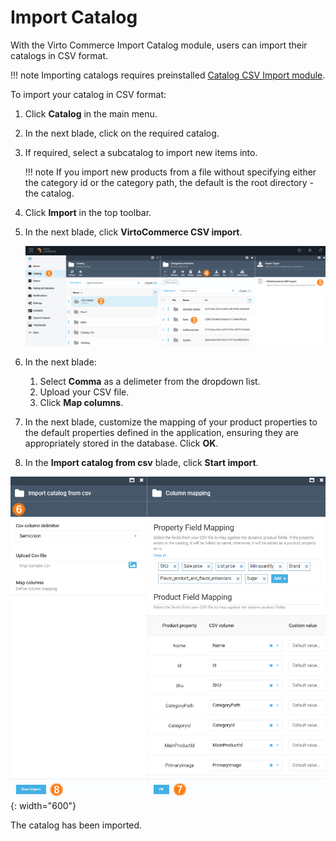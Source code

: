 # Import Catalog

With the Virto Commerce Import Catalog module, users can import their catalogs in CSV format.

!!! note
    Importing catalogs requires preinstalled [Catalog CSV Import module](../catalog-csv-import/overview.md).

To import your catalog in CSV format:

1. Click **Catalog** in the main menu.
1. In the next blade, click on the required catalog.
1. If required, select a subcatalog to import new items into.

    !!! note
        If you import new products from a file without specifying either the category id or the category path, the default is the root directory - the catalog.

1. Click **Import** in the top toolbar.
1. In the next blade, click **VirtoCommerce CSV import**.

    ![Add CSV](media/add-csv0.png)

1. In the next blade: 
    1. Select **Comma** as a delimeter from the dropdown list.
    1. Upload your CSV file.
    1. Click **Map columns**.
1. In the next blade, customize the mapping of your product properties to the default properties defined in the application, ensuring they are appropriately stored in the database. Click **OK**.
1. In the **Import catalog from csv** blade, click **Start import**.

![CSV upload](media/add-csv1.png){: width="600"}

The catalog has been imported.